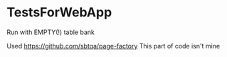 # TestsForWebApp
Run with EMPTY(!) table bank

Used https://github.com/sbtqa/page-factory This part of code isn't mine
